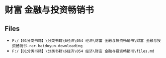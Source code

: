 # 财富 金融与投资畅销书

## Files

- `F:/【01分类书籍】\分类书籍\6经济\054 经济\财富 金融与投资畅销书\财富 金融与投资畅销书.rar.baiduyun.downloading`
- `F:/【01分类书籍】\分类书籍\6经济\054 经济\财富 金融与投资畅销书\files.md`
